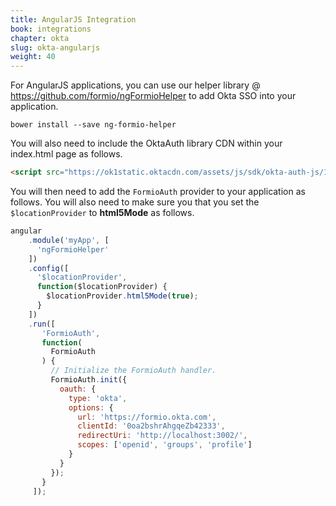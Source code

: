 ```yaml
---
title: AngularJS Integration
book: integrations
chapter: okta
slug: okta-angularjs
weight: 40
---
```

For AngularJS applications, you can use our helper library @ https://github.com/formio/ngFormioHelper to add Okta SSO into your application.

```
bower install --save ng-formio-helper
```

You will also need to include the OktaAuth library CDN within your index.html page as follows.

```html
<script src="https://ok1static.oktacdn.com/assets/js/sdk/okta-auth-js/1.16.0/okta-auth-js.min.js" type="text/javascript"></script>
```

You will then need to add the ```FormioAuth``` provider to your application as follows. You will also need to make sure you that you set the ```$locationProvider``` to **html5Mode** as follows.

```javascript
angular
    .module('myApp', [
      'ngFormioHelper'
    ])
    .config([
      '$locationProvider',
      function($locationProvider) {
        $locationProvider.html5Mode(true);
      }
    ])
    .run([
       'FormioAuth',
       function(
         FormioAuth
       ) {
         // Initialize the FormioAuth handler.
         FormioAuth.init({
           oauth: {
             type: 'okta',
             options: {
               url: 'https://formio.okta.com',
               clientId: '0oa2bshrAhgqeZb42333',
               redirectUri: 'http://localhost:3002/',
               scopes: ['openid', 'groups', 'profile']
             }
           }
         });
       }
     ]);
```

 
